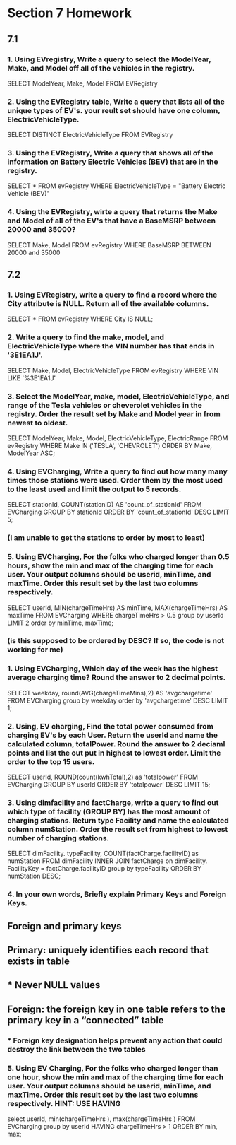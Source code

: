 # Section 7 Homework

## 7.1

### 1. Using EVregistry, Write a query to select the ModelYear, Make, and Model off all of the vehicles in the registry.

SELECT ModelYear, Make, Model
FROM EVRegistry

### 2. Using the EVRegistry table, Write a query that lists all of the unique types of EV's. your reult set should have one column, ElectricVehicleType.

SELECT DISTINCT ElectricVehicleType
FROM EVRegistry

### 3. Using the EVRegistry, Write a query that shows all of the information on Battery Electric Vehicles (BEV) that are in the registry.

SELECT *
FROM evRegistry
WHERE ElectricVehicleType = "Battery Electric Vehicle (BEV)" 

### 4. Using the EVRegistry, wirte a query that returns the Make and Model of all of the EV's that have a BaseMSRP between 20000 and 35000?

SELECT Make, Model
FROM evRegistry
WHERE BaseMSRP BETWEEN 20000 and 35000

## 7.2

### 1. Using EVRegistry, write a query to find a record where the City attribute is NULL. Return all of the available columns.
SELECT * 
FROM evRegistry
WHERE City IS NULL;

### 2. Write a query to find the make, model, and ElectricVehicleType where the VIN number has that ends in '3E1EA1J'.
SELECT Make, Model, ElectricVehicleType
FROM evRegistry
WHERE VIN LIKE '%3E1EA1J'

### 3. Select the ModelYear, make, model, ElectricVehicleType, and range of the Tesla vehicles or cheverolet vehicles in the registry. Order the result set by Make and Model year in from newest to oldest.

SELECT ModelYear, Make, Model, ElectricVehicleType, ElectricRange
FROM evRegistry
WHERE Make IN ('TESLA', 'CHEVROLET')
ORDER BY Make, ModelYear ASC;

### 4. Using EVCharging, Write a query to find out how many many times those stations were used. Order them by the most used to the least used and limit the output to 5 records.

SELECT stationId, COUNT(stationID) AS 'count_of_stationId'
FROM EVCharging
GROUP BY stationId
ORDER BY 'count_of_stationId' DESC
LIMIT 5;

### (I am unable to get the stations to order by most to least)

### 5. Using EVCharging, For the folks who charged longer than 0.5 hours, show the min and max of the charging time for each user. Your output columns should be userid, minTime, and maxTime. Order this result set by the last two columns respectively.

SELECT userId, MIN(chargeTimeHrs) AS minTime, MAX(chargeTimeHrs) AS maxTime
FROM EVCharging
WHERE chargeTimeHrs > 0.5
group by userId
LIMIT 2
order by minTime, maxTime;

### (is this supposed to be ordered by DESC? If so, the code is not working for me)

### 1. Using EVCharging, Which day of the week has the highest average charging time? Round the answer to 2 decimal points.

SELECT weekday, round(AVG(chargeTimeMins),2) AS 'avgchargetime'
FROM EVCharging
group by weekday
order by 'avgchargetime' DESC
 LIMIT 1;


### 2. Using, EV charging, Find the total power consumed from charging EV's by each User. Return the userId and name the calculated column, totalPower. Round the answer to 2 deciaml points and list the out put in highest to lowest order. Limit the order to the top 15 users.

SELECT userId, ROUND(count(kwhTotal),2) as 'totalpower'
FROM EVCharging
GROUP BY userId
ORDER BY 'totalpower' DESC
LIMIT 15;


### 3. Using dimfacility and factCharge, write a query to find out which type of facility (GROUP BY) has the most amount of charging stations. Return type Facility and name the calculated column numStation. Order the result set from highest to lowest number of charging stations.

SELECT dimFacility. typeFacility, COUNT(factCharge.facilityID) as numStation
FROM dimFacility
INNER JOIN factCharge on dimFacility. FacilityKey = factCharge.facilityID
group by typeFacility
ORDER BY numStation DESC;

### 4. In your own words, Briefly explain Primary Keys and Foreign Keys.

## Foreign and primary keys
## Primary: uniquely identifies each record that exists in table
##  * Never NULL values
## Foreign: the foreign key in one table refers to the primary key  in a “connected” table
### * Foreign key designation helps prevent any action that could destroy the link between the two tables


### 5. Using EV Charging, For the folks who charged longer than one hour, show the min and max of the charging time for each user. Your output columns should be userid, minTime, and maxTime. Order this result set by the last two columns respectively. HINT: USE HAVING

 select userId,  min(chargeTimeHrs ), max(chargeTimeHrs )
 FROM EVCharging
 group by userId
 HAVING chargeTimeHrs > 1
 ORDER BY min, max;